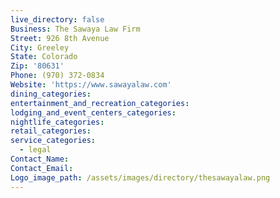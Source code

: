 ```yaml
---
live_directory: false
Business: The Sawaya Law Firm
Street: 926 8th Avenue
City: Greeley
State: Colorado
Zip: '80631'
Phone: (970) 372-0834
Website: 'https://www.sawayalaw.com'
dining_categories:
entertainment_and_recreation_categories:
lodging_and_event_centers_categories:
nightlife_categories:
retail_categories:
service_categories:
  - legal
Contact_Name:
Contact_Email:
Logo_image_path: /assets/images/directory/thesawayalaw.png
---
```


